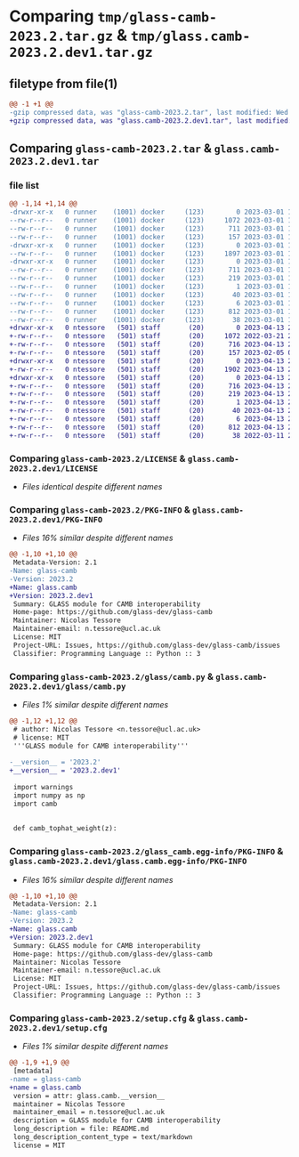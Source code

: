 # Comparing `tmp/glass-camb-2023.2.tar.gz` & `tmp/glass.camb-2023.2.dev1.tar.gz`

## filetype from file(1)

```diff
@@ -1 +1 @@
-gzip compressed data, was "glass-camb-2023.2.tar", last modified: Wed Mar  1 11:56:21 2023, max compression
+gzip compressed data, was "glass.camb-2023.2.dev1.tar", last modified: Thu Apr 13 21:01:39 2023, max compression
```

## Comparing `glass-camb-2023.2.tar` & `glass.camb-2023.2.dev1.tar`

### file list

```diff
@@ -1,14 +1,14 @@
-drwxr-xr-x   0 runner    (1001) docker     (123)        0 2023-03-01 11:56:21.783410 glass-camb-2023.2/
--rw-r--r--   0 runner    (1001) docker     (123)     1072 2023-03-01 11:56:11.000000 glass-camb-2023.2/LICENSE
--rw-r--r--   0 runner    (1001) docker     (123)      711 2023-03-01 11:56:21.783410 glass-camb-2023.2/PKG-INFO
--rw-r--r--   0 runner    (1001) docker     (123)      157 2023-03-01 11:56:11.000000 glass-camb-2023.2/README.md
-drwxr-xr-x   0 runner    (1001) docker     (123)        0 2023-03-01 11:56:21.779410 glass-camb-2023.2/glass/
--rw-r--r--   0 runner    (1001) docker     (123)     1897 2023-03-01 11:56:11.000000 glass-camb-2023.2/glass/camb.py
-drwxr-xr-x   0 runner    (1001) docker     (123)        0 2023-03-01 11:56:21.783410 glass-camb-2023.2/glass_camb.egg-info/
--rw-r--r--   0 runner    (1001) docker     (123)      711 2023-03-01 11:56:21.000000 glass-camb-2023.2/glass_camb.egg-info/PKG-INFO
--rw-r--r--   0 runner    (1001) docker     (123)      219 2023-03-01 11:56:21.000000 glass-camb-2023.2/glass_camb.egg-info/SOURCES.txt
--rw-r--r--   0 runner    (1001) docker     (123)        1 2023-03-01 11:56:21.000000 glass-camb-2023.2/glass_camb.egg-info/dependency_links.txt
--rw-r--r--   0 runner    (1001) docker     (123)       40 2023-03-01 11:56:21.000000 glass-camb-2023.2/glass_camb.egg-info/requires.txt
--rw-r--r--   0 runner    (1001) docker     (123)        6 2023-03-01 11:56:21.000000 glass-camb-2023.2/glass_camb.egg-info/top_level.txt
--rw-r--r--   0 runner    (1001) docker     (123)      812 2023-03-01 11:56:21.783410 glass-camb-2023.2/setup.cfg
--rw-r--r--   0 runner    (1001) docker     (123)       38 2023-03-01 11:56:11.000000 glass-camb-2023.2/setup.py
+drwxr-xr-x   0 ntessore   (501) staff       (20)        0 2023-04-13 21:01:39.962987 glass.camb-2023.2.dev1/
+-rw-r--r--   0 ntessore   (501) staff       (20)     1072 2022-03-21 22:38:33.000000 glass.camb-2023.2.dev1/LICENSE
+-rw-r--r--   0 ntessore   (501) staff       (20)      716 2023-04-13 21:01:39.963096 glass.camb-2023.2.dev1/PKG-INFO
+-rw-r--r--   0 ntessore   (501) staff       (20)      157 2023-02-05 01:16:20.000000 glass.camb-2023.2.dev1/README.md
+drwxr-xr-x   0 ntessore   (501) staff       (20)        0 2023-04-13 21:01:39.960775 glass.camb-2023.2.dev1/glass/
+-rw-r--r--   0 ntessore   (501) staff       (20)     1902 2023-04-13 21:01:21.000000 glass.camb-2023.2.dev1/glass/camb.py
+drwxr-xr-x   0 ntessore   (501) staff       (20)        0 2023-04-13 21:01:39.962782 glass.camb-2023.2.dev1/glass.camb.egg-info/
+-rw-r--r--   0 ntessore   (501) staff       (20)      716 2023-04-13 21:01:39.000000 glass.camb-2023.2.dev1/glass.camb.egg-info/PKG-INFO
+-rw-r--r--   0 ntessore   (501) staff       (20)      219 2023-04-13 21:01:39.000000 glass.camb-2023.2.dev1/glass.camb.egg-info/SOURCES.txt
+-rw-r--r--   0 ntessore   (501) staff       (20)        1 2023-04-13 21:01:39.000000 glass.camb-2023.2.dev1/glass.camb.egg-info/dependency_links.txt
+-rw-r--r--   0 ntessore   (501) staff       (20)       40 2023-04-13 21:01:39.000000 glass.camb-2023.2.dev1/glass.camb.egg-info/requires.txt
+-rw-r--r--   0 ntessore   (501) staff       (20)        6 2023-04-13 21:01:39.000000 glass.camb-2023.2.dev1/glass.camb.egg-info/top_level.txt
+-rw-r--r--   0 ntessore   (501) staff       (20)      812 2023-04-13 21:01:39.964003 glass.camb-2023.2.dev1/setup.cfg
+-rw-r--r--   0 ntessore   (501) staff       (20)       38 2022-03-11 21:52:33.000000 glass.camb-2023.2.dev1/setup.py
```

### Comparing `glass-camb-2023.2/LICENSE` & `glass.camb-2023.2.dev1/LICENSE`

 * *Files identical despite different names*

### Comparing `glass-camb-2023.2/PKG-INFO` & `glass.camb-2023.2.dev1/PKG-INFO`

 * *Files 16% similar despite different names*

```diff
@@ -1,10 +1,10 @@
 Metadata-Version: 2.1
-Name: glass-camb
-Version: 2023.2
+Name: glass.camb
+Version: 2023.2.dev1
 Summary: GLASS module for CAMB interoperability
 Home-page: https://github.com/glass-dev/glass-camb
 Maintainer: Nicolas Tessore
 Maintainer-email: n.tessore@ucl.ac.uk
 License: MIT
 Project-URL: Issues, https://github.com/glass-dev/glass-camb/issues
 Classifier: Programming Language :: Python :: 3
```

### Comparing `glass-camb-2023.2/glass/camb.py` & `glass.camb-2023.2.dev1/glass/camb.py`

 * *Files 1% similar despite different names*

```diff
@@ -1,12 +1,12 @@
 # author: Nicolas Tessore <n.tessore@ucl.ac.uk>
 # license: MIT
 '''GLASS module for CAMB interoperability'''
 
-__version__ = '2023.2'
+__version__ = '2023.2.dev1'
 
 import warnings
 import numpy as np
 import camb
 
 
 def camb_tophat_weight(z):
```

### Comparing `glass-camb-2023.2/glass_camb.egg-info/PKG-INFO` & `glass.camb-2023.2.dev1/glass.camb.egg-info/PKG-INFO`

 * *Files 16% similar despite different names*

```diff
@@ -1,10 +1,10 @@
 Metadata-Version: 2.1
-Name: glass-camb
-Version: 2023.2
+Name: glass.camb
+Version: 2023.2.dev1
 Summary: GLASS module for CAMB interoperability
 Home-page: https://github.com/glass-dev/glass-camb
 Maintainer: Nicolas Tessore
 Maintainer-email: n.tessore@ucl.ac.uk
 License: MIT
 Project-URL: Issues, https://github.com/glass-dev/glass-camb/issues
 Classifier: Programming Language :: Python :: 3
```

### Comparing `glass-camb-2023.2/setup.cfg` & `glass.camb-2023.2.dev1/setup.cfg`

 * *Files 1% similar despite different names*

```diff
@@ -1,9 +1,9 @@
 [metadata]
-name = glass-camb
+name = glass.camb
 version = attr: glass.camb.__version__
 maintainer = Nicolas Tessore
 maintainer_email = n.tessore@ucl.ac.uk
 description = GLASS module for CAMB interoperability
 long_description = file: README.md
 long_description_content_type = text/markdown
 license = MIT
```

